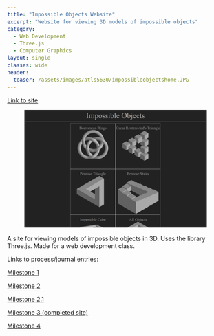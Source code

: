 ```yaml
---
title: "Impossible Objects Website"
excerpt: "Website for viewing 3D models of impossible objects"
category:
  - Web Development
  - Three.js
  - Computer Graphics
layout: single
classes: wide
header:
  teaser: /assets/images/atls5630/impossibleobjectshome.JPG
---
```


[Link to site](/_pages/impossibleobjects)

<figure class="align-center">
	<a href="/assets/images/atls5630/impossibleobjectshome.JPG"><img src="/assets/images/atls5630/impossibleobjectshome.JPG"></a>
  <figcaption></figcaption>
</figure>

A site for viewing models of impossible objects in 3D. Uses the library Three.js. Made for a web development class.

Links to process/journal entries:

[Milestone 1](/atls5630/2021-09-30-project-1-1/)

[Milestone 2](/atls5630/2021-10-07-project-1-2/)

[Milestone 2.1](/atls5630/2021-10-10-project-1-2-1/)

[Milestone 3 (completed site)](/_pages/impossibleobjects)

[Milestone 4](/atls5630/2021-10-26-project-1-4/)
